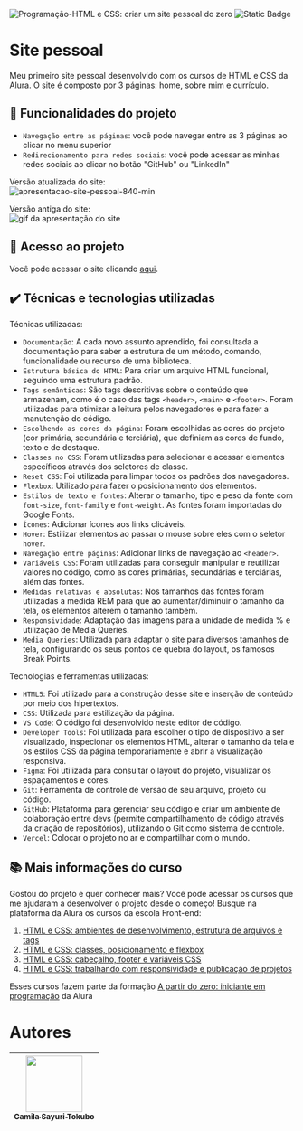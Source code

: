 ![Programação-HTML e CSS: criar um site pessoal do zero](https://github.com/CamilaSah/site-pessoal/assets/128820692/c322c74b-bc64-488a-9c89-4cbb95905efb)
![Static Badge](https://img.shields.io/badge/Status-Em%20Andamento-%2300DC96)


<h1> Site pessoal </h1>

Meu primeiro site pessoal desenvolvido com os cursos de HTML e CSS da Alura.
O site é composto por 3 páginas: home, sobre mim e currículo.

## :hammer: Funcionalidades do projeto

- `Navegação entre as páginas`: você pode navegar entre as 3 páginas ao clicar no menu superior
- `Redirecionamento para redes sociais`: você pode acessar as minhas redes sociais ao clicar no botão "GitHub" ou "LinkedIn"

Versão atualizada do site:
<br>
![apresentacao-site-pessoal-840-min](https://github.com/user-attachments/assets/e9f7a75b-43e4-49a4-86f0-471c3296787e)
<br>

Versão antiga do site:
<br>
![gif da apresentação do site](https://github.com/CamilaSah/site-pessoal/assets/128820692/79247daa-6012-4988-9973-73fcf231200a)


## 📁 Acesso ao projeto

Você pode acessar o site clicando [aqui](https://site-pessoal-sepia.vercel.app/index.html).

## ✔️ Técnicas e tecnologias utilizadas

Técnicas utilizadas:
- ``Documentação``: A cada novo assunto aprendido, foi consultada a documentação para saber a estrutura de um método, comando, funcionalidade ou recurso de uma biblioteca.
- ``Estrutura básica do HTML``: Para criar um arquivo HTML funcional, seguindo uma estrutura padrão.
- ``Tags semânticas``: São tags descritivas sobre o conteúdo que armazenam, como é o caso das tags ``<header>``, ``<main>`` e ``<footer>``. Foram utilizadas para otimizar a leitura pelos navegadores e para fazer a manutenção do código.
- ``Escolhendo as cores da página``: Foram escolhidas as cores do projeto (cor primária, secundária e terciária), que definiam as cores de fundo, texto e de destaque.
- ``Classes no CSS``: Foram utilizadas para selecionar e acessar elementos específicos através dos seletores de classe.
- ``Reset CSS``: Foi utilizada para limpar todos os padrões dos navegadores.
- ``Flexbox``: Utilizado para fazer o posicionamento dos elementos.
- ``Estilos de texto e fontes``: Alterar o tamanho, tipo e peso da fonte com ``font-size``, ``font-family`` e ``font-weight``. As fontes foram importadas do Google Fonts.
- ``Ícones``: Adicionar ícones aos links clicáveis.
- ``Hover``: Estilizar elementos ao passar o mouse sobre eles com o seletor ``hover``.
- ``Navegação entre páginas``: Adicionar links de navegação ao ``<header>``.
- ``Variáveis CSS``: Foram utilizadas para conseguir manipular e reutilizar valores no código, como as cores primárias, secundárias e terciárias, além das fontes.
- ``Medidas relativas e absolutas``: Nos tamanhos das fontes foram utilizadas a medida REM para que ao aumentar/diminuir o tamanho da tela, os elementos alterem o tamanho também.
- ``Responsividade``: Adaptação das imagens para a unidade de medida % e utilização de Media Queries.
- ``Media Queries``: Utilizada para adaptar o site para diversos tamanhos de tela, configurando os seus pontos de quebra do layout, os famosos Break Points.

Tecnologias e ferramentas utilizadas:
- ``HTML5``: Foi utilizado para a construção desse site e inserção de conteúdo por meio dos hipertextos.
- ``CSS``: Utilizada para estilização da página.
- ``VS Code``: O código foi desenvolvido neste editor de código.
- ``Developer Tools``: Foi utilizada para escolher o tipo de dispositivo a ser visualizado, inspecionar os elementos HTML, alterar o tamanho da tela e  os estilos CSS da página temporariamente e abrir a visualização responsiva.
- ``Figma``: Foi utilizada para consultar o layout do projeto, visualizar os espaçamentos e cores.
- ``Git``: Ferramenta de controle de versão de seu arquivo, projeto ou código. 
- ``GitHub``: Plataforma para gerenciar seu código e criar um ambiente de colaboração entre devs (permite compartilhamento de código através da criação de repositórios), utilizando o Git como sistema de controle.
- ``Vercel``: Colocar o projeto no ar e compartilhar com o mundo.

## 📚 Mais informações do curso

Gostou do projeto e quer conhecer mais? Você pode acessar os cursos que me ajudaram a desenvolver o projeto desde o começo! 
Busque na plataforma da Alura os cursos da escola Front-end:
1. [HTML e CSS: ambientes de desenvolvimento, estrutura de arquivos e tags](https://cursos.alura.com.br/course/html-css-ambiente-arquivos-tags)
2. [HTML e CSS: classes, posicionamento e flexbox](https://cursos.alura.com.br/course/html-css-classes-posicionamento-flexbox)
3. [HTML e CSS: cabeçalho, footer e variáveis CSS](https://cursos.alura.com.br/course/html-css-cabecalho-footer-variaveis-css)
4. [HTML e CSS: trabalhando com responsividade e publicação de projetos](https://cursos.alura.com.br/course/html-css-responsividade-publicacao-projetos)

Esses cursos fazem parte da formação [A partir do zero: iniciante em programação](https://cursos.alura.com.br/formacao-programacao) da Alura

# Autores

| <img src="https://github.com/CamilaSah/site-pessoal/assets/128820692/bed790ab-3722-4503-8fed-c786e774661b" width="100"><br>[<sub>Camila Sayuri Tokubo</sub>](https://www.linkedin.com/in/camila-tokubo/)|
| :---: |

